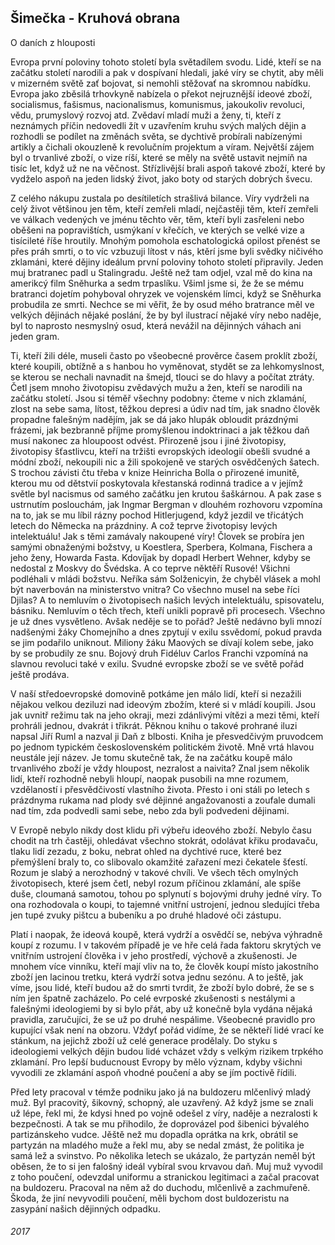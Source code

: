 ## Šimečka - Kruhová obrana

O daních z hlouposti


Evropa první poloviny tohoto století byla světadílem svodu.
Lidé, kteří se na začátku století narodili a pak v dospívaní hledali, jaké víry se chytit, aby měli v mizerném světě zať bojovat, si nemohli stěžovať na skromnou nabídku.
Evropa jako zběsilá trhovkyně nabízela o překot nejruznější ideové zboží, socialismus, fašismus, nacionalismus, komunismus, jakoukoliv revoluci, vědu, prumyslový rozvoj atd. 
Zvědaví mladí muži a ženy, ti, kteří z neznámych příčin nedovedli žít v uzavřením kruhu svých malých dějin a rozhodli se podílet na změnách světa, se dychtivě probírali nabízenými artikly a čichali okouzleně k revolučním projektum a víram.
Největší zájem byl o trvanlivé zboží, o vize ríší, které se měly na světě ustavit nejmíň na tisíc let, když už ne na věčnost.
Střízlivější brali aspoň takové zboží, které by vydželo aspoň na jeden lidský život, jako boty od starých dobrých švecu.

Z celého nákupu zustala po desítiletích strašlivá bilance.
Víry vydrželi na celý život většinou jen těm, kteří zemřeli mladí, nejčastěji těm, kteří zemřeli ve válkach vedených ve jménu těchto věr, těm, kteří byli zasřeleni nebo oběšeni na popravištích, usmýkaní v křečích, ve kterých se velké vize a tisícileté říše hroutily.
Mnohým pomohola eschatologická opilost přenést se přes práh smrti, o to víc vzbuzuji lítost v nás, ktěrí jsme byli svědky ničivého zklamáni, které dějiny ideálum první poloviny tohoto století připravily.
Jeden muj bratranec padl u Stalingradu.
Ještě než tam odjel, vzal mě do kina na amerikcý film Sněhurka a sedm trpaslíku.
Všiml jsme si, že že se mému bratranci dojetím pohyboval ohryzek ve vojenském límci, když se Sněhurka probudila ze smrti.
Nechce se mi věřit, že by osud mého bratrance měl ve velkých dějinách nějaké poslání, že by byl ilustrací nějaké víry nebo naděje, byl to naprosto nesmyslný osud, která nevážil na dějinných váhach ani jeden gram.

Ti, kteří žili déle, museli často po všeobecné prověrce časem proklít zboží, které koupili, obtížně a s hanbou ho vyměnovat, stydět se za lehkomyslnost, se kterou se nechali navnadit na šmejd, tlouci se do hlavy a počítat ztráty.
Četl jsem mnoho životopisu zvědavých mužu a žen, kteří se narodili na začátku století.
Jsou si téměř všechny podobny: čteme v nich zklamání, zlost na sebe sama, lítost, těžkou depresi a údiv nad tím, jak snadno člověk propadne falešným nadějím, jak se dá jako hlupák obloudit prázdnými frázemi, jak bezbranně příjme promyšlenou indoktrinaci a jak těžkou daň musí nakonec za hloupoost odvést.
Přirozeně jsou i jiné životopisy, životopisy šťastlivcu, kteří na tržišti evropských ideologií obešli svudné a módní zboží, nekoupili nic a žili spokojeně ve starých osvědčených šatech.
S trochou závisti čtu třeba v knize Heinricha Bolla o přirozené imunitě, kterou mu od dětstvií poskytovala křestanská rodinná tradice a v jejímž světle byl nacismus od samého začátku jen krutou šaškárnou.
A pak zase s ustrnutím poslouchám, jak Ingmar Bergman v dlouhém rozhovoru vzpomína na to, jak se mu líbil rázny pochod Hitlerjugend, když jezdil ve třicátých letech do Německa na prázdniny.
A což teprve životopisy levých intelektuálu!
Jak s těmi zamávaly nakoupené víry!
Človek se probíra jen samými obnaženými božstvy, u Koestlera, Sperbera, Kolmana, Fischera a jeho ženy, Howarda Fasta.
Kdovíjak by dopadl Herbert Wehner, kdyby se nedostal z Moskvy do Švédska.
A co teprve něktěří Rusové!
Všichni podléhali v mládi božstvu.
Neříka sám Solženicyin, že chyběl vlásek a mohl být naverbován na ministerstvo vnitra?
Co všechno musel na sebe říci Djilas?
A to nemluvím o životopisech našich levých intelektuálu, spisovatelu, básniku.
Nemluvím o těch třech, kteří unikli popravě při procesech.
Všechno je už dnes vysvětleno.
Avšak neděje se to pořád?
Ještě nedávno byli mnozí nadšenými žáky Chomejního a dnes zpytují v exilu ssvědomí, pokud pravda se jim podařilo uniknout.
Miliony žáku Maových se dívají kolem sebe, jako by se probudily ze snu.
Bojový druh Fidéluv Carlos Franchi vzpomíná na slavnou revoluci také v exilu.
Svudné evropske zboží se ve světě pořád ještě prodáva.

V naší středoevropské domovině potkáme jen málo lidí, kteří si nezažili nějakou velkou deziluzi nad ideovým zbožím, které si v mládí koupili.
Jsou jak uvnitř režimu tak na jeho okraji, mezi zdánlivými vítězi a mezi těmi, kteří prohráli jednou, dvakrát i třikrát.
Pěknou knihu o takové prohrané iluzi napsal Jiří Ruml a nazval ji Daň z blbosti.
Kniha je přesvedčivým pruvodcem po jednom typickém československém politickém životě.
Mně vrtá hlavou neustále její název.
Je tomu skutečně tak, že na začátku koupě málo trvanlivého zboží je vždy hloupost, nezralost a naivita?
Znal jsem několik lidí, kteří rozhodně nebyli hloupí, naopak pusobili na mne rozumem, vzdělaností i přesvědčivostí vlastního života.
Přesto i oni stáli po letech s prázdnyma rukama nad plody své dějinné angažovanosti a zoufale dumali nad tím, zda podvedli sami sebe, nebo zda byli podvedeni dějinami.

V Evropě nebylo nikdy dost klidu při výbeřu ideového zboží.
Nebylo času chodit na trh častěji, ohledávat všechno stokrát, odolávat křiku prodavaču, tlaku lidí zezadu, z boku, nebrat ohled na dychtivé ruce, které bez přemýšlení braly to, co slibovalo okamžité zařazení mezi čekatele šťestí.
Rozum je slabý a nerozhodný v takové chvíli.
Ve všech těch omylných životopisech, které jsem četl, nebyl rozum příčinou zklamání, ale spíše duše, cloumaná samotou, tohou po splynutí s bojovými druhy jedné víry.
To ona rozhodovala o koupi, to tajemné vnitřní ustrojení, jednou sledujíci třeba jen tupé zvuky pištcu a bubeníku a po druhé hladové oči zástupu.

Platí i naopak, že ideová koupě, která vydrží a osvědčí se, nebýva výhradně koupí z rozumu.
I v takovém případě je ve hře celá řada faktoru skrytých ve vnitřním ustrojení člověka i v jeho prostředí, výchově a zkušenosti.
Je mnohem více vinníku, kteří mají vliv na to, že člověk koupí místo jakostního zboží jen lacinou tretku, která vydrží sotva jednu sezónu.
A to ještě, jak víme, jsou lidé, kteří budou až do smrti tvrdit, že zboží bylo dobré, že se s ním jen špatně zacházelo.
Po celé evrposké zkušenosti s nestálymi a falešnými ideologiemi by si bylo přát, aby už konečně byla vydána nějaká pravidla, zaručujíci, že se už po druhé nespálime.
Všeobecné pravidlo pro kupující však není na obzoru.
Vždyť pořád vidíme, že se někteří lidé vrací ke stánkum, na jejichž zboží už celé generace prodělaly.
Do styku s ideologiemi velkých dějin budou lidé vcházet vždy s velkým rizikem trpkého zklamání.
Pro lepší buducnoust Evropy by mělo význam, kdyby všichni vyvodili ze zklamání aspoň vhodné poučení a aby se jím poctivě řídili.

Před lety pracoval v témže podniku jako já na buldozeru mlčenlivý mladý muž.
Byl pracovitý, šikovný, schopný, ale uzavřený.
Až když jsme se znali už lépe, řekl mi, že kdysi hned po vojně odešel z víry, naděje a nezralosti k bezpečnosti.
A tak se mu přihodilo, že doprovázel pod šibenici bývalého partizánskeho vudce.
Jěště než mu dopadla oprátka na krk, obrátil se partyzán na mladého muže a řekl mu, aby se nedal zmást, že politika je samá lež a svinstvo.
Po několika letech se ukázalo, že partyzán neměl být oběsen, že to si jen falošný ideál vybíral svou krvavou daň.
Muj muž vyvodil z toho poučení, odevzdal uniformu a stranickou legitimaci a začal pracovat na buldozeru.
Pracoval na něm až do duchodu, mlčenlivě a zachmuřeně.
Škoda, že jiní nevyvodili poučení, měli bychom dost buldozeristu na zasypání našich dějinných odpadku.


###### 2017